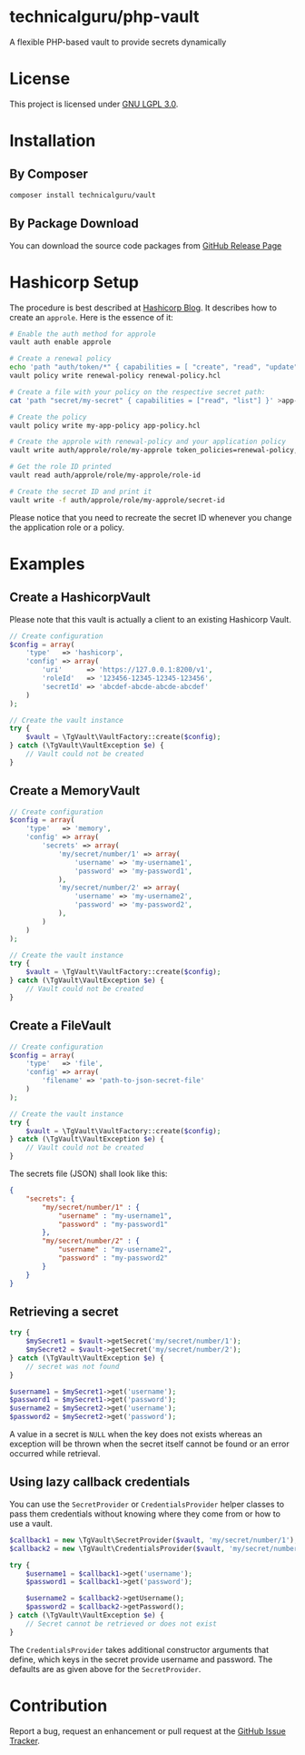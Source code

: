# technicalguru/php-vault
A flexible PHP-based vault to provide secrets dynamically

# License
This project is licensed under [GNU LGPL 3.0](LICENSE.md). 

# Installation

## By Composer

```sh
composer install technicalguru/vault
```

## By Package Download
You can download the source code packages from [GitHub Release Page](https://github.com/technicalguru/php-vault/releases)

# Hashicorp Setup
The procedure is best described at [Hashicorp Blog](https://www.hashicorp.com/blog/authenticating-applications-with-vault-approle). It describes
how to create an `approle`. Here is the essence of it:

```sh
# Enable the auth method for approle
vault auth enable approle

# Create a renewal policy
echo 'path "auth/token/*" { capabilities = [ "create", "read", "update", "delete", "list", "sudo" ] }' >renewal-policy.hcl
vault policy write renewal-policy renewal-policy.hcl

# Create a file with your policy on the respective secret path:
cat 'path "secret/my-secret" { capabilities = ["read", "list"] }' >app-policy.hcl

# Create the policy
vault policy write my-app-policy app-policy.hcl

# Create the approle with renewal-policy and your application policy
vault write auth/approle/role/my-approle token_policies=renewal-policy,my-app-policy token_period=30m token_ttl=30m token_max_ttl=1h token_explicit_max_ttl=2h

# Get the role ID printed
vault read auth/approle/role/my-approle/role-id

# Create the secret ID and print it
vault write -f auth/approle/role/my-approle/secret-id
```

Please notice that you need to recreate the secret ID whenever you change the application role or a policy.

# Examples
## Create a HashicorpVault
Please note that this vault is actually a client to an existing Hashicorp Vault.

```php
// Create configuration
$config = array(
	'type'   => 'hashicorp',
	'config' => array(
		'uri'      => 'https://127.0.0.1:8200/v1',
		'roleId'   => '123456-12345-12345-123456',
		'secretId' => 'abcdef-abcde-abcde-abcdef'
	)
);

// Create the vault instance
try {
	$vault = \TgVault\VaultFactory::create($config);
} catch (\TgVault\VaultException $e) {
	// Vault could not be created
}

```

## Create a MemoryVault

```php
// Create configuration
$config = array(
	'type'   => 'memory',
	'config' => array(
		'secrets' => array(
			'my/secret/number/1' => array(
				'username' => 'my-username1',
				'password' => 'my-password1',
			),
			'my/secret/number/2' => array(
				'username' => 'my-username2',
				'password' => 'my-password2',
			),
		)
	)
);

// Create the vault instance
try {
	$vault = \TgVault\VaultFactory::create($config);
} catch (\TgVault\VaultException $e) {
	// Vault could not be created
}
```

## Create a FileVault

```php
// Create configuration
$config = array(
	'type'   => 'file',
	'config' => array(
		'filename' => 'path-to-json-secret-file'
	)
);

// Create the vault instance
try {
	$vault = \TgVault\VaultFactory::create($config);
} catch (\TgVault\VaultException $e) {
	// Vault could not be created
}
```

The secrets file (JSON) shall look like this:

```json
{
	"secrets": {
		"my/secret/number/1" : {
			"username" : "my-username1",
			"password" : "my-password1"
		},
		"my/secret/number/2" : {
			"username" : "my-username2",
			"password" : "my-password2"
		}
	}
}
```

## Retrieving a secret

```php
try {
	$mySecret1 = $vault->getSecret('my/secret/number/1');
	$mySecret2 = $vault->getSecret('my/secret/number/2');
} catch (\TgVault\VaultException $e) {
	// secret was not found
}

$username1 = $mySecret1->get('username');
$password1 = $mySecret1->get('password');
$username2 = $mySecret2->get('username');
$password2 = $mySecret2->get('password');
```

A value in a secret is `NULL` when the key does not exists whereas an exception will be thrown when the secret itself cannot be found
or an error occurred while retrieval.

## Using lazy callback credentials
You can use the `SecretProvider` or `CredentialsProvider` helper classes to pass them credentials without knowing where they come from
or how to use a vault.

```php
$callback1 = new \TgVault\SecretProvider($vault, 'my/secret/number/1');
$callback2 = new \TgVault\CredentialsProvider($vault, 'my/secret/number/2');

try {
	$username1 = $callback1->get('username');
	$password1 = $callback1->get('password');

	$username2 = $callback2->getUsername();
	$password2 = $callback2->getPassword();
} catch (\TgVault\VaultException $e) {
	// Secret cannot be retrieved or does not exist
}
```

The `CredentialsProvider` takes additional constructor arguments that define, which keys in the secret provide username and password. The 
defaults are as given above for the `SecretProvider`.


# Contribution
Report a bug, request an enhancement or pull request at the [GitHub Issue Tracker](https://github.com/technicalguru/php-vault/issues).

